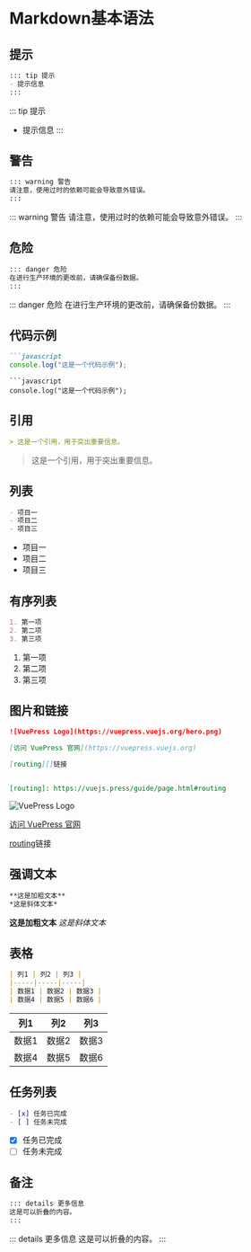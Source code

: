 # Markdown基本语法



## 提示

```markdown
::: tip 提示
- 提示信息
:::
```
::: tip 提示
- 提示信息
:::

## 警告

```markdown
::: warning 警告
请注意，使用过时的依赖可能会导致意外错误。
:::
```
::: warning 警告
请注意，使用过时的依赖可能会导致意外错误。
:::

## 危险

```markdown
::: danger 危险
在进行生产环境的更改前，请确保备份数据。
:::
```
::: danger 危险
在进行生产环境的更改前，请确保备份数据。
:::

## 代码示例

```markdown
```javascript
console.log("这是一个代码示例");
```
```
```javascript
console.log("这是一个代码示例");
```

## 引用

```markdown
> 这是一个引用，用于突出重要信息。
```
> 这是一个引用，用于突出重要信息。

## 列表

```markdown
- 项目一
- 项目二
- 项目三
```
- 项目一
- 项目二
- 项目三

## 有序列表

```markdown
1. 第一项
2. 第二项
3. 第三项
```
1. 第一项
2. 第二项
3. 第三项

## 图片和链接

```markdown
![VuePress Logo](https://vuepress.vuejs.org/hero.png)

[访问 VuePress 官网](https://vuepress.vuejs.org)

[routing][]链接


[routing]: https://vuejs.press/guide/page.html#routing
```
![VuePress Logo](https://vuepress.vuejs.org/hero.png)

[访问 VuePress 官网](https://vuepress.vuejs.org)


[routing][]链接

## 强调文本

```markdown
**这是加粗文本**
*这是斜体文本*
```
**这是加粗文本**
*这是斜体文本*

## 表格

```markdown
| 列1 | 列2 | 列3 |
|-----|-----|-----|
| 数据1 | 数据2 | 数据3 |
| 数据4 | 数据5 | 数据6 |
```
| 列1 | 列2 | 列3 |
|-----|-----|-----|
| 数据1 | 数据2 | 数据3 |
| 数据4 | 数据5 | 数据6 |

## 任务列表

```markdown
- [x] 任务已完成
- [ ] 任务未完成
```
- [x] 任务已完成
- [ ] 任务未完成

## 备注

```markdown
::: details 更多信息
这是可以折叠的内容。
:::
```
::: details 更多信息
这是可以折叠的内容。
:::







[routing]: https://vuejs.press/guide/page.html#routing

